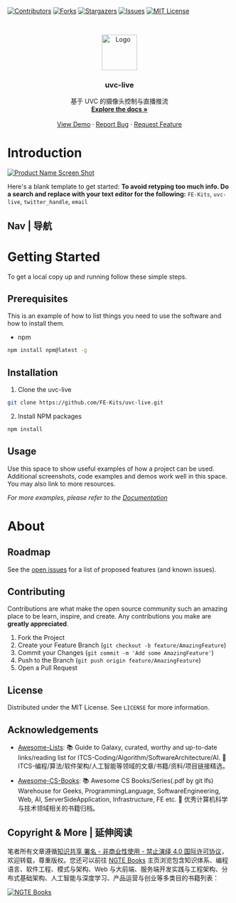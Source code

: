[![Contributors][contributors-shield]][contributors-url]
[![Forks][forks-shield]][forks-url]
[![Stargazers][stars-shield]][stars-url]
[![Issues][issues-shield]][issues-url]
[![MIT License][license-shield]][license-url]

<!-- PROJECT LOGO -->
<br />
<p align="center">
  <a href="https://github.com/FE-Kits/uvc-live">
    <img src="https://s2.ax1x.com/2020/01/06/lr21MT.png" alt="Logo" width="80" height="80">
  </a>

  <h3 align="center">uvc-live</h3>

  <p align="center">
    基于 UVC 的摄像头控制与直播推流
    <br />
    <a href="https://github.com/FE-Kits/uvc-live"><strong>Explore the docs »</strong></a>
    <br />
    <br />
    <a href="https://github.com/FE-Kits/uvc-live">View Demo</a>
    ·
    <a href="https://github.com/FE-Kits/uvc-live/issues">Report Bug</a>
    ·
    <a href="https://github.com/FE-Kits/uvc-live/issues">Request Feature</a>
  </p>
</p>

<!-- ABOUT THE PROJECT -->

# Introduction

[![Product Name Screen Shot](https://s2.ax1x.com/2020/01/06/lr2YdJ.md.png)](https://example.com)

Here's a blank template to get started:
**To avoid retyping too much info. Do a search and replace with your text editor for the following:**
`FE-Kits`, `uvc-live`, `twitter_handle`, `email`

## Nav | 导航

# Getting Started

To get a local copy up and running follow these simple steps.

## Prerequisites

This is an example of how to list things you need to use the software and how to install them.

- npm

```sh
npm install npm@latest -g
```

## Installation

1. Clone the uvc-live

```sh
git clone https://github.com/FE-Kits/uvc-live.git
```

2. Install NPM packages

```sh
npm install
```

<!-- USAGE EXAMPLES -->

## Usage

Use this space to show useful examples of how a project can be used. Additional screenshots, code examples and demos work well in this space. You may also link to more resources.

_For more examples, please refer to the [Documentation](https://example.com)_

# About

<!-- ROADMAP -->

## Roadmap

See the [open issues](https://github.com/FE-Kits/uvc-live/issues) for a list of proposed features (and known issues).

<!-- CONTRIBUTING -->

## Contributing

Contributions are what make the open source community such an amazing place to be learn, inspire, and create. Any contributions you make are **greatly appreciated**.

1. Fork the Project
2. Create your Feature Branch (`git checkout -b feature/AmazingFeature`)
3. Commit your Changes (`git commit -m 'Add some AmazingFeature'`)
4. Push to the Branch (`git push origin feature/AmazingFeature`)
5. Open a Pull Request

<!-- LICENSE -->

## License

Distributed under the MIT License. See `LICENSE` for more information.

<!-- ACKNOWLEDGEMENTS -->

## Acknowledgements

- [Awesome-Lists](https://github.com/wx-chevalier/Awesome-Lists): 📚 Guide to Galaxy, curated, worthy and up-to-date links/reading list for ITCS-Coding/Algorithm/SoftwareArchitecture/AI. 💫 ITCS-编程/算法/软件架构/人工智能等领域的文章/书籍/资料/项目链接精选。

- [Awesome-CS-Books](https://github.com/wx-chevalier/Awesome-CS-Books): :books: Awesome CS Books/Series(.pdf by git lfs) Warehouse for Geeks, ProgrammingLanguage, SoftwareEngineering, Web, AI, ServerSideApplication, Infrastructure, FE etc. :dizzy: 优秀计算机科学与技术领域相关的书籍归档。

## Copyright & More | 延伸阅读

笔者所有文章遵循[知识共享 署名 - 非商业性使用 - 禁止演绎 4.0 国际许可协议](https://creativecommons.org/licenses/by-nc-nd/4.0/deed.zh)，欢迎转载，尊重版权。您还可以前往 [NGTE Books](https://ng-tech.icu/books/) 主页浏览包含知识体系、编程语言、软件工程、模式与架构、Web 与大前端、服务端开发实践与工程架构、分布式基础架构、人工智能与深度学习、产品运营与创业等多类目的书籍列表：

[![NGTE Books](https://s2.ax1x.com/2020/01/18/19uXtI.png)](https://ng-tech.icu/books/)

<!-- MARKDOWN LINKS & IMAGES -->
<!-- https://www.markdownguide.org/basic-syntax/#reference-style-links -->

[contributors-shield]: https://img.shields.io/github/contributors/FE-Kits/uvc-live.svg?style=flat-square
[contributors-url]: https://github.com/FE-Kits/uvc-live/graphs/contributors
[forks-shield]: https://img.shields.io/github/forks/FE-Kits/uvc-live.svg?style=flat-square
[forks-url]: https://github.com/FE-Kits/uvc-live/network/members
[stars-shield]: https://img.shields.io/github/stars/FE-Kits/uvc-live.svg?style=flat-square
[stars-url]: https://github.com/FE-Kits/uvc-live/stargazers
[issues-shield]: https://img.shields.io/github/issues/FE-Kits/uvc-live.svg?style=flat-square
[issues-url]: https://github.com/FE-Kits/uvc-live/issues
[license-shield]: https://img.shields.io/github/license/FE-Kits/uvc-live.svg?style=flat-square
[license-url]: https://github.com/FE-Kits/uvc-live/blob/master/LICENSE.txt
